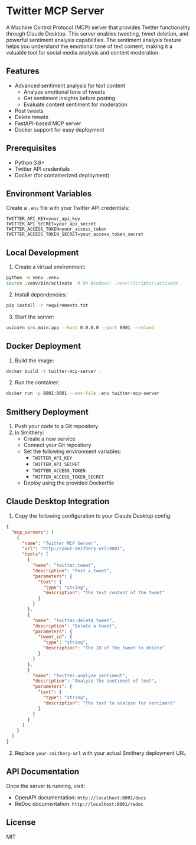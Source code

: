 # Twitter MCP Server

A Machine Control Protocol (MCP) server that provides Twitter functionality through Claude Desktop. This server enables tweeting, tweet deletion, and powerful sentiment analysis capabilities. The sentiment analysis feature helps you understand the emotional tone of text content, making it a valuable tool for social media analysis and content moderation.

## Features

- Advanced sentiment analysis for text content
  - Analyze emotional tone of tweets
  - Get sentiment insights before posting
  - Evaluate content sentiment for moderation
- Post tweets
- Delete tweets
- FastAPI-based MCP server
- Docker support for easy deployment

## Prerequisites

- Python 3.8+
- Twitter API credentials
- Docker (for containerized deployment)

## Environment Variables

Create a `.env` file with your Twitter API credentials:

```env
TWITTER_API_KEY=your_api_key
TWITTER_API_SECRET=your_api_secret
TWITTER_ACCESS_TOKEN=your_access_token
TWITTER_ACCESS_TOKEN_SECRET=your_access_token_secret
```

## Local Development

1. Create a virtual environment:
```bash
python -m venv .venv
source .venv/bin/activate  # On Windows: .venv\\Scripts\\activate
```

2. Install dependencies:
```bash
pip install -r requirements.txt
```

3. Start the server:
```bash
uvicorn src.main:app --host 0.0.0.0 --port 8001 --reload
```

## Docker Deployment

1. Build the image:
```bash
docker build -t twitter-mcp-server .
```

2. Run the container:
```bash
docker run -p 8001:8001 --env-file .env twitter-mcp-server
```

## Smithery Deployment

1. Push your code to a Git repository
2. In Smithery:
   - Create a new service
   - Connect your Git repository
   - Set the following environment variables:
     - `TWITTER_API_KEY`
     - `TWITTER_API_SECRET`
     - `TWITTER_ACCESS_TOKEN`
     - `TWITTER_ACCESS_TOKEN_SECRET`
   - Deploy using the provided Dockerfile

## Claude Desktop Integration

1. Copy the following configuration to your Claude Desktop config:
```json
{
  "mcp_servers": [
    {
      "name": "Twitter MCP Server",
      "url": "http://your-smithery-url:8001",
      "tools": [
        {
          "name": "twitter.tweet",
          "description": "Post a tweet",
          "parameters": {
            "text": {
              "type": "string",
              "description": "The text content of the tweet"
            }
          }
        },
        {
          "name": "twitter.delete_tweet",
          "description": "Delete a tweet",
          "parameters": {
            "tweet_id": {
              "type": "string",
              "description": "The ID of the tweet to delete"
            }
          }
        },
        {
          "name": "twitter.analyze_sentiment",
          "description": "Analyze the sentiment of text",
          "parameters": {
            "text": {
              "type": "string",
              "description": "The text to analyze for sentiment"
            }
          }
        }
      ]
    }
  ]
}
```

2. Replace `your-smithery-url` with your actual Smithery deployment URL

## API Documentation

Once the server is running, visit:
- OpenAPI documentation: `http://localhost:8001/docs`
- ReDoc documentation: `http://localhost:8001/redoc`

## License

MIT
